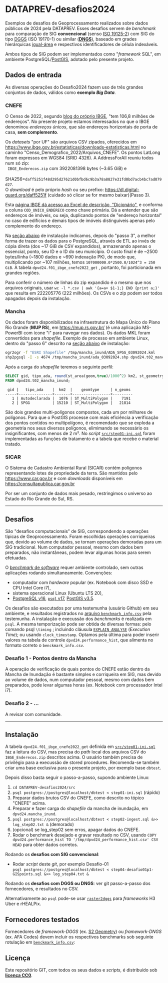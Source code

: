 # DATAPREV-desafios2024

Exemplos de desafios de Geoprocessamento realizados sobre dados públicos de 2024 pela DATAPREV.
Esses desafios servem de *benchmark* para comparação de SIG **convencional** (senso [ISO&nbsp;19125-2](https://en.wikipedia.org/wiki/Simple_Features)) com SIG do tipo [DGGS](https://www.iso.org/standard/32588.html) (ISO&nbsp;19170-1) ou similar ([**DNGS**](https://inde.gov.br/simposio-16-anos/docs/AnaiSBIDE4_v5_241017_093910J.pdf)), baseado em grades hierárquicas [igual-área](https://en.wikipedia.org/wiki/Equal-area_projection) e respectivos identificadores de célula indexáveis.

Ambos tipos de SIG podem ser implementados como "*framework* SQL", em ambiente PostgreSQL/[PostGIS](https://en.wikipedia.org/wiki/PostGIS), adotado pelo presente projeto.

## Dados de entrada
As diversas operações do Desafio2024 fazem uso de três grandes conjuntos de dados, válidos como **exemplo *Big Data***.

### CNEFE

O Censo de 2022, segundo [blog do próprio IBGE](https://agenciadenoticias.ibge.gov.br/agencia-noticias/2012-agencia-de-noticias/noticias/40393-noticia-cnefe), "tem 106,8 milhões de endereços". No presente projeto estamos interessados no que o IBGE denominou *endereços únicos*, que são endereços horizontais de porta de casa, **sem complemento**.

Os *datasets* "por UF" são arquivos CSV zipados, oferecidos em  https://www.ibge.gov.br/estatisticas/downloads-estatisticas.html  no caminho "Censo_Demografico_2022/Arquivos_CNEFE". Os pontos LatLong foram expressos em WGS84 (SRID 4326). A AddressForAll reuniu todos num só zip:<br>&nbsp; `IBGE_Enderecos.zip`	com 3922081398 bytes (\~3.65 GiB) e <br>&nbsp; SHA256=`daff5251f48d295d27621d0bfbd6c9b3a78a8827e31fd0bd7acb4bc7ad079d27`.<br>O *download* é pelo próprio *hash* ou seu prefixo:  https://dl.digital-guard.org/daff5251f  (cuidado só clicar se for mesmo baixar)(Passo 3).

Esta [página IBGE dá acesso ao Excel de descrição, "Dicionário"](https://www.ibge.gov.br/estatisticas/sociais/populacao/38734-cadastro-nacional-de-enderecos-para-fins-estatisticos.html?edicao=40122&t=resultados), e conforma a coluna `COD_UNICO_ENDERECO` como chave primária. Dá a entender que são endereços de imóveis, ou seja,  duplicando pontos de "endereço horizontal" no caso de edifícios e demais tipos de imóveis distinguíveis apenas pelo complemento do endereço.

Na [seção abaixo](#instalação) de instalação indicamos, depois do "passo 3", a melhor forma de trazer os dados para o PostgreSQL, através de ETL ao invés de cópia direta (dos \~17 GiB de CSV expandidos), armazenando apenas o essencial, ponto, seu ID e o ID do seu município. O custo final é de \~2500 bytes/linha (\~1800 dados e \~690 indexação PK), de modo que, multiplicando por \~107 milhões, temos `107000000.0*2500.0/1024^3 = 250 GiB`. A tabela `dpvd24.f01_ibge_cnefe2022_get` , portanto, foi particionada em grandes regiões.

Para conferir o número de linhas do zip expandido é o mesmo que nos arquivos originais, usar `wc -l *.csv | awk '{a=a+ $1-1;} END {print a;}'` que resulta em 222205776 (222 milhões). Os CSVs e o zip podem ser todos apagados depois da instalação.

### Mancha

Os dados foram disponibilizados na infraestrutura do Mapa Único do Plano Rio Grande (**MUP RS**), em https://mup.rs.gov.br/ (é uma aplicação MS-PowerBI com ícone "i" para navegar nos dados). Os dados MKL foram convertidos para *shapefile*. Exemplo de processo em ambiente Linux, dentro do "passo 6" descrito na [seção abaixo](#instalação) de instalação:

```sh
ogr2ogr -f "ESRI Shapefile" /tmp/mancha_inund/ADA_SPGG_03092024.kml
shp2pgsql -I -s 4674 /tmp/mancha_inund/ada_03092024.shp dpvd24.t02_mancha_inund | psql postgres://postgres@localhost/dbtest
```
Após a carga do *shapefile* teremos o seguinte perfil:
```sql
SELECT gid, tipo_ada, round(st_area(geom,true)/1000^2) km2, st_geometrytype(geom) as geomtype, ST_NumGeometries(geom) as n_geoms
FROM dpvd24.t02_mancha_inund;
```
```
 gid |   tipo_ada    |  km2  |    geomtype     | n_geoms
-----+---------------+-------+-----------------+---------
   1 | Autodeclarada |  1076 | ST_MultiPolygon |    7191
   2 | SPGG          | 15210 | ST_MultiPolygon |   21814
```
São dois grandes multi-polígonos compostos, cada um por milhares de polígonos. Para que o PostGIS processe com mais eficiência a verificação dos pontos contidos no multipolígono, é recomendado que se exploda a geometria nos seus diversos polígonos, elimimando se necessário os insignificantes, com menos de 2 m². No _script_ [`src/step01-ini.sql`](src/step01-ini.sql) foram implementadas as funções de tratamento e a tabela que recebe o material tratado.

### SICAR

O Sistema de Cadastro Ambiental Rural (SICAR) contém polígonos representando lotes de propriedade da terra. São  mantidos pelo https://www.car.gov.br  e com *downloads* disponíveis em https://consultapublica.car.gov.br

Por ser um conjunto de dados mais pesado, restringimos o universo ao Estado do Rio Grande do Sul, RS.

--------------

## Desafios
São "desafios computacionais" de SIG, correspondendo a operações típicas de Geoprocessamento.  Foram escolhidas operações corriqueiras que, devido ao volume de dados, se tornam operações demoradas para um SIG tradicional. Num computador pessoal, mesmo com dados bem preparados, não instantâneas, podem levar algumas horas para serem efetuadas.

O [*benchmark* de *software*](https://en.wikipedia.org/wiki/Benchmark_(computing)) requer ambiente controlado, sem outras aplicações rodando simultaneamente. Convenções:
* computador com *hardware* popular (ex. Notebook com disco SSD e CPU Intel Core i7),
* sistema operacional Linux (Ubuntu LTS 20),
* [PostgreSQL v16](https://en.wikipedia.org/wiki/PostgreSQL#Release_history), [`psql` v17](https://github.com/postgres/postgres/tree/master/src/bin/psql), [PostGIS v3.5](https://en.wikipedia.org/wiki/PostGIS#History).

Os desafios são executados por uma testemunha (usuário Github) em seu ambiente, e resultados registrados no [arquivo `benckmark_info.csv`](data/benckmark_info.csv) pela testemunha. A instalação e execussão dos *benchmarks* é realizada em `psql`. A mesma temporização pode ser obtida de diversas formas: pelo comando psql `\timing` ;  incluindo cláusula [`EXPLAIN ANALYSE`](https://www.postgresql.org/docs/current/sql-explain.html) (*Execution Time*); ou usando `clock_timestamp`. Optamos pela última para poder inserir valores na tabela de controle  `dpvd24.performance_hist`, que alimenta no formato correto o `benckmark_info.csv`.

### Desafio 1 - Pontos dentro da Mancha
A operação de verificação de quais pontos do CNEFE estão dentro da Mancha de Inundação é bastante simples e corriqueira em SIG, mas devido ao volume de dados, num computador pessoal, mesmo com dados bem preparados, pode levar algumas horas (ex. Notebook com processador Intel i7).

### Desafio 2 - ...
A revisar com comunidade.

--------------

## Instalação

A tabela `dpvd24.f01_ibge_cnefe2022_get` definida em [`src/step01-ini.sql`](src/step01-ini.sql) faz a leitura do CSV, mas precisa do *path* local dos arquivos CSV do `IBGE_Enderecos.zip` descritos acima. O usuário também precisa de privilégio para a execussão de stored procedures. Recomenda-se também criar uma base exclusíva para o presente projeto, por exemplo base `dbtest`.

Depois disso basta seguir o passo-a-passo, supondo ambiente Linux:

1. `cd DATAPREV-desafios2024/src`
2. `psql postgres://postgres@localhost/dbtest < step01-ini.sql`  (rápido)
3. Preparar dados brutos CSV do CNEFE, como descrito no tópico "CNEFE" acima.
4. Preparar e fazer carga do *shapefile* da mancha de inundação, em `dpvd24.mancha_inund`.
5. `psql postgres://postgres@localhost/dbtest < step02-ingest.sql &>> log_step02.txt &` (demorado)
6. (opcional) se log_step02 sem erros, apagar dados do CNEFE.
7. Rodar o benchmark desejado e gravar resultado no CSV, usando `COPY dpvd24.performance_hist TO '/tmp/dpvd24_performance_hist.csv' CSV HEAD` para obter dados corretos.

Rodando os **desafios com SIG convencional**:

* Rodar _script_ deste _git_, por exemplo Desafio-01<br/>`psql postgres://postgres@localhost/dbtest < step04-desafio01p1-GISpoints.sql &>> log_step04.txt &`

Rodando os **desafios com DGGS ou DNGS**: ver git passo-a-passo dos fornecedores, e resultados no CSV.


Alternativamente ao `psql` pode-se usar [`raster2dggs`](https://github.com/manaakiwhenua/raster2dggs) para _frameworks_ H3 Uber e rHEALPix.

## Fornecedores testados

Fornecedores de *framework-DGGS* (ex. [S2 Geometry](http://s2geometry.io/)) ou *framework-DNGS* (ex. AFA Codes) devem incluir os respectivos benchmarks sob seguinte rotulação em [`benckmark_info.csv`](data/benckmark_info.csv):

## Licença

Este repositório GIT, com todos os seus dados e _scripts_, é distribuído sob [**licença CC0**](https://creativecommons.org/publicdomain/zero/1.0/deed.en).
